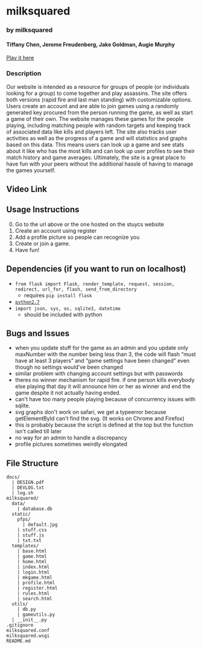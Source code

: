 # milksquared
### by milksquared
#### Tiffany Chen, Jerome Freudenberg, Jake Goldman, Augie Murphy
[Play it here](http://milksquared.space/)


### Description
Our website is intended as a resource for groups of people (or individuals looking for a group) to come together and play assassins. The site offers both versions (rapid fire and last man standing) with customizable options. Users create an account and are able to join games using a randomly generated key procured from the person running the game, as well as start a game of their own. The website manages these games for the people playing, including matching people with random targets and keeping track of associated data like kills and players left. The site also tracks user activities as well as the progress of a game and will statistics and graphs based on this data. This means users can look up a game and see stats about it like who has the most kills and can look up user profiles to see their match history and game averages. Ultimately, the site is a great place to have fun with your peers without the additional hassle of having to manage the games yourself.

## Video Link
<insert later>

## Usage Instructions
0. Go to the url above or the one hosted on the stuycs website
1. Create an account using register
2. Add a profile picture so people can recognize you
3. Create or join a game.
4. Have fun!

## Dependencies (if you want to run on localhost)
* `from flask import Flask, render_template, request, session, redirect, url_for, flash, send_from_directory`
  * requires `pip install flask`
* [`python2.7`](https://www.python.org/download/releases/2.7/)
* `import json, sys, os, sqlite3, datetime`
  * should be included with python

## Bugs and Issues
- when you update stuff for the game as an admin and you update only maxNumber with the number being less than 3, the code will flash “must have at least 3 players” and “game settings have been changed” even though no settings would’ve been changed
- similar problem with changing account settings but with passwords
- theres no winner mechanism for rapid fire. if one person kills everybody else playing that day it will announce him or her as winner and end the game despite it not actually having ended.
- can't have too many people playing because of concurrency issues with sqlite.
- svg graphs don't work on safari, we get a typeerror because getElementById can't find the svg. (It works on Chrome and Firefox)
 - this is probably because the script is defined at the top but the function isn't called till later
- no way for an admin to handle a discrepancy
- profile pictures sometimes weirdly elongated

## File Structure
```
docs/
  | DESIGN.pdf
  | DEVLOG.txt
  | log.sh
milksquared/
  data/
    | database.db
  static/
    pfps/
      | default.jpg
    | stuff.css
    | stuff.js
    | txt.txt
  templates/
    | base.html
    | game.html
    | home.html
    | index.html
    | login.html
    | mkgame.html
    | profile.html
    | register.html
    | rules.html
    | search.html
  utils/
    | db.py
    | gameutils.py
  | __init__.py
.gitignore
milksquared.conf
milksquared.wsgi
README.md
```
